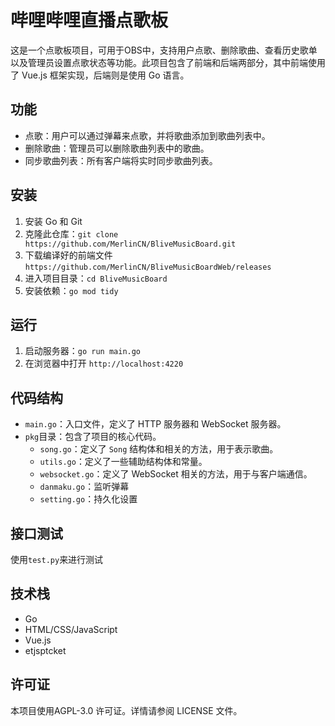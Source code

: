 # 哔哩哔哩直播点歌板

这是一个点歌板项目，可用于OBS中，支持用户点歌、删除歌曲、查看历史歌单以及管理员设置点歌状态等功能。此项目包含了前端和后端两部分，其中前端使用了 Vue.js 框架实现，后端则是使用 Go 语言。

## 功能

- 点歌：用户可以通过弹幕来点歌，并将歌曲添加到歌曲列表中。
- 删除歌曲：管理员可以删除歌曲列表中的歌曲。
- 同步歌曲列表：所有客户端将实时同步歌曲列表。

## 安装

1. 安装 Go 和 Git
2. 克隆此仓库：`git clone https://github.com/MerlinCN/BliveMusicBoard.git`
3. 下载编译好的前端文件 `https://github.com/MerlinCN/BliveMusicBoardWeb/releases`
4. 进入项目目录：`cd BliveMusicBoard`
5. 安装依赖：`go mod tidy`

## 运行

1. 启动服务器：`go run main.go`
2. 在浏览器中打开 `http://localhost:4220`

## 代码结构

- `main.go`：入口文件，定义了 HTTP 服务器和 WebSocket 服务器。
- `pkg`目录：包含了项目的核心代码。
  - `song.go`：定义了 `Song` 结构体和相关的方法，用于表示歌曲。
  - `utils.go`：定义了一些辅助结构体和常量。
  - `websocket.go`：定义了 WebSocket 相关的方法，用于与客户端通信。
  - `danmaku.go`：监听弹幕
  - `setting.go`：持久化设置

## 接口测试

使用`test.py`来进行测试


## 技术栈

- Go
- HTML/CSS/JavaScript
- Vue.js
- etjsptcket

## 许可证

本项目使用AGPL-3.0 许可证。详情请参阅 LICENSE 文件。
